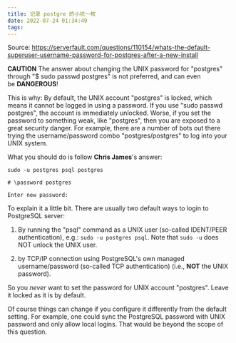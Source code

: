 ```yaml
---
title: 记录 postgre 的小坑一枚
date: 2022-07-24 01:34:49
tags:
---
```


Source:
https://serverfault.com/questions/110154/whats-the-default-superuser-username-password-for-postgres-after-a-new-install

**CAUTION** The answer about changing the UNIX password for "postgres" through "$ sudo passwd postgres" is not preferred, and can even be **DANGEROUS**!

This is why: By default, the UNIX account "postgres" is locked, which means it cannot be logged in using a password. If you use "sudo passwd postgres", the account is immediately unlocked. Worse, if you set the password to something weak, like "postgres", then you are exposed to a great security danger. For example, there are a number of bots out there trying the username/password combo "postgres/postgres" to log into your UNIX system.

What you should do is follow **Chris James**'s answer:

```
sudo -u postgres psql postgres

# \password postgres

Enter new password: 
```

To explain it a little bit. There are usually two default ways to login to PostgreSQL server:

1.  By running the "psql" command as a UNIX user (so-called IDENT/PEER authentication), e.g.: `sudo -u postgres psql`. Note that `sudo -u` does NOT unlock the UNIX user.
    
2.  by TCP/IP connection using PostgreSQL's own managed username/password (so-called TCP authentication) (i.e., **NOT** the UNIX password).
    

So you _never_ want to set the password for UNIX account "postgres". Leave it locked as it is by default.

Of course things can change if you configure it differently from the default setting. For example, one could sync the PostgreSQL password with UNIX password and only allow local logins. That would be beyond the scope of this question.